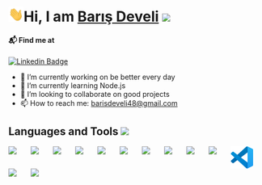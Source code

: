 <h1> <img src="https://raw.githubusercontent.com/ABSphreak/ABSphreak/master/gifs/Hi.gif" width="30px">Hi, I am <a href="https://github.com/barisdvl">Barış Develi</a> <img src="https://emojis.slackmojis.com/emojis/images/1531849430/4246/blob-sunglasses.gif?1531849430" width="30px"></h1>
</h1>

#### 📬 Find me at
[![Linkedin Badge](https://img.shields.io/badge/-LinkedIn-blue?style=flat-square&logo=Linkedin&logoColor=white&link=https://www.linkedin.com/in/barisdeveli/)](https://www.linkedin.com/in/barisdeveli/)

- 🔭 I’m currently working on be better every day 
- 🌱 I’m currently learning Node.js
- 👯 I’m looking to collaborate on good projects 
- 📫 How to reach me: barisdeveli48@gmail.com

<h2 align='left''> Languages and Tools <img src = "https://media2.giphy.com/media/QssGEmpkyEOhBCb7e1/giphy.gif?cid=ecf05e47a0n3gi1bfqntqmob8g9aid1oyj2wr3ds3mg700bl&rid=giphy.gif" width = 30px> </h2>
<p align='left'>
               
<img align="left" width="44px" src ="https://raw.githubusercontent.com/rahulbanerjee26/githubAboutMeGenerator/main/icons/nodejs.svg">
<img align="left" width="44px" src ="https://raw.githubusercontent.com/rahulbanerjee26/githubAboutMeGenerator/main/icons/javascript.svg">
<img align="left" width="44px" src="https://www.vectorlogo.zone/logos/python/python-icon.svg" />
<img align="left" width="44px" src="https://www.vectorlogo.zone/logos/flutterio/flutterio-icon.svg" />
<img align="left" width="44px" src="https://www.vectorlogo.zone/logos/dartlang/dartlang-icon.svg" />

<img align="left" width="44px" src="https://github.com/rahulbanerjee26/githubProfileReadmeGenerator/blob/main/icons/mongodb.svg" />
<img align="left" width="44px" src="https://github.com/rahulbanerjee26/githubProfileReadmeGenerator/blob/main/icons/heroku.svg" />
<img align="left" width="44px" src="https://raw.githubusercontent.com/rahulbanerjee26/githubAboutMeGenerator/main/icons/firebase.svg" />
<img align="left" width="44px" src="https://raw.githubusercontent.com/rahulbanerjee26/githubAboutMeGenerator/main/icons/git.svg" />
<img align="left" width="44px" src="https://raw.githubusercontent.com/rahulbanerjee26/githubAboutMeGenerator/main/icons/github.svg" />
<img align="left" width="44px" src="https://raw.githubusercontent.com/github/explore/80688e429a7d4ef2fca1e82350fe8e3517d3494d/topics/visual-studio-code/visual-studio-code.png" />
<img align="left" width="44px" src="https://raw.githubusercontent.com/rahulbanerjee26/githubProfileReadmeGenerator/main/icons/postman.svg" />
<img align="left" width="44px" src="https://github.com/rahulbanerjee26/githubProfileReadmeGenerator/blob/main/icons/linux.svg" /> 
<br>
</p>
